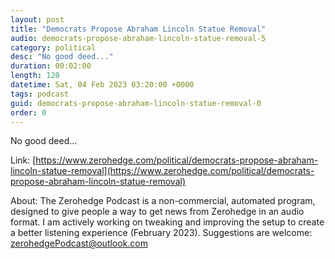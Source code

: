 ```yaml
---
layout: post
title: "Democrats Propose Abraham Lincoln Statue Removal"
audio: democrats-propose-abraham-lincoln-statue-removal-5
category: political
desc: "No good deed..."
duration: 00:02:00
length: 120
datetime: Sat, 04 Feb 2023 03:20:00 +0000
tags: podcast
guid: democrats-propose-abraham-lincoln-statue-removal-0
order: 0
---
```

No good deed...

Link: [https://www.zerohedge.com/political/democrats-propose-abraham-lincoln-statue-removal](https://www.zerohedge.com/political/democrats-propose-abraham-lincoln-statue-removal)

About: The Zerohedge Podcast is a non-commercial, automated program, designed to give people a way to get news from Zerohedge in an audio format.  I am actively working on tweaking and improving the setup to create a better listening experience (February 2023).  Suggestions are welcome: [zerohedgePodcast@outlook.com](mailto:zerohedgePodcast@outlook.com)
